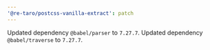 ```yaml
---
'@re-taro/postcss-vanilla-extract': patch
---
```


Updated dependency `@babel/parser` to `7.27.7`.
Updated dependency `@babel/traverse` to `7.27.7`.
